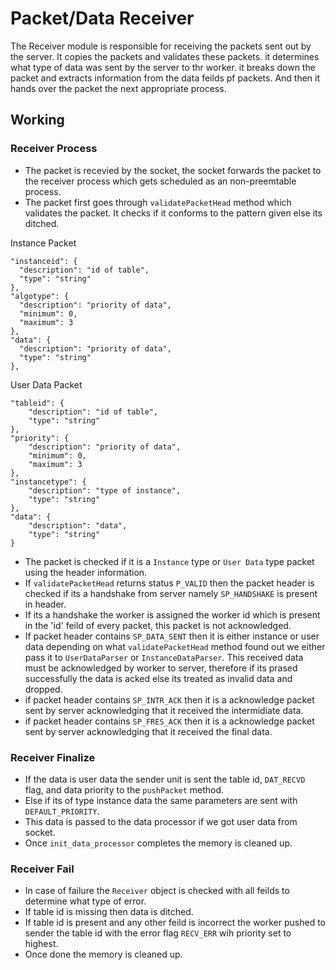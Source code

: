# Packet/Data Receiver

The Receiver module is responsible for receiving the packets sent out by the server. It copies the packets and validates these packets.
it determines what type of data was sent by the server to thr worker. it breaks down the packet and extracts information from the data feilds pf packets.
And then it hands over the packet the next appropriate process.

## Working

### Receiver Process

- The packet is recevied by the socket, the socket forwards the packet to the receiver process which gets scheduled as an non-preemtable process.
- The packet first goes through `validatePacketHead` method which validates the packet. It checks if it conforms to the pattern given else its ditched.

Instance Packet
```
"instanceid": {
  "description": "id of table",
  "type": "string"
},
"algotype": {
  "description": "priority of data",
  "minimum": 0,
  "maximum": 3
},
"data": {
  "description": "priority of data",
  "type": "string"
},
```
User Data Packet
```
"tableid": {
    "description": "id of table",
    "type": "string"
},
"priority": {
    "description": "priority of data",
    "minimum": 0,
    "maximum": 3
},
"instancetype": {
    "description": "type of instance",
    "type": "string"
},
"data": {
    "description": "data",
    "type": "string"
}
```
- The packet is checked if it is a `Instance` type or `User Data` type packet using the header information.
- If `validatePacketHead` returns status `P_VALID` then the packet header is checked if its a handshake from server namely `SP_HANDSHAKE` is present in header.
- If its a handshake the worker is assigned the worker id which is present in the 'id' feild of every packet, this packet is not acknowledged.
- If packet header contains `SP_DATA_SENT` then it is either instance or user data depending on what `validatePacketHead` method found out we either pass it to `UserDataParser` or `InstanceDataParser`.
  This received data must be acknowledged by worker to server, therefore if its prased successfully the data is acked else its treated as invalid data and dropped.
- if packet header contains `SP_INTR_ACK` then it is a acknowledge packet sent by server acknowledging that it received the intermidiate data.
- if packet header contains `SP_FRES_ACK` then it is a acknowledge packet sent by server acknowledging that it received the final data.

### Receiver Finalize

- If the data is user data the sender unit is sent the table id, `DAT_RECVD` flag, and data priority to the `pushPacket` method.
- Else if its of type instance data the same parameters are sent with `DEFAULT_PRIORITY`.
- This data is passed to the data processor if we got user data from socket.
- Once `init_data_processor` completes the memory is cleaned up.

### Receiver Fail

- In case of failure the `Receiver` object is checked with all feilds to determine what type of error.
- If table id is missing then data is ditched.
- If table id is present and any other feild is incorrect the worker pushed to sender the table id with the error flag `RECV_ERR` wih priority set to highest.
- Once done the memory is cleaned up.
